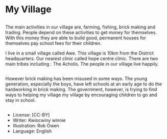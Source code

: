 # My Village

##
The main activities in our village are,
farming, fishing, brick making and trading.
People depend on these activities to get
money for themselves. With this money they
are able to build good, permanent houses
for themselves pay school fees for their
children.

I live in a small village called Awe. This
village is 10km from the District
headquarters. Our nearest clinic called hope
centre clinic. There are two main tribes
including : The Acholis. The people in our
village live happily.

##
However brick making has been misused in some ways. The young
generation, especially the boys, have left schools at an early age
to do the hardworking in brick making. The government, however,
is trying to find ways to helping my village my village by
encouraging children to go and stay in school.

##
* License: [CC-BY]
* Writer: Kwiocwiny winnie
* Illustration: Rob Owen
* Language: English
